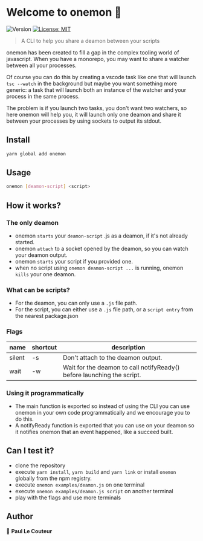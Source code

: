# Welcome to onemon 👋
![Version](https://img.shields.io/badge/version-1.2.2-red.svg?cacheSeconds=2592000)
[![License: MIT](https://img.shields.io/badge/License-MIT-yellow.svg)](#)

> A CLI to help you share a deamon between your scripts

onemon has been created to fill a gap in the complex tooling world of javascript. When you have a monorepo, you may want to share a watcher between all your processes.

 Of course you can do this by creating a vscode task like one that will launch `tsc --watch` in the background but maybe you want something more generic: a task that will launch both an instance of the watcher and your process in the same process.

The problem is if you launch two tasks, you don't want two watchers, so here onemon will help you, it will launch only one deamon and share it between your processes by using sockets to output its stdout.

## Install

```sh
yarn global add onemon
```

## Usage

```sh
onemon [deamon-script] <script>
```
## How it works?

### The only deamon

- onemon `starts` your `deamon-script` .js as a deamon, if it's not already started.
- onemon `attach` to a socket opened by the deamon, so you can watch your deamon output.
- onemon `starts` your script if you provided one.
- when no script using `onemon deamon-script ...` is running, onemon `kills` your one deamon.

### What can be scripts?

- For the deamon, you can only use a `.js` file path.
- For the script, you can either use a `.js` file path, or a `script entry` from the nearest package.json

### Flags

| name  | shortcut | description |
| ------------- | ------------- | ------------- |
| silent  | -s  | Don't attach to the deamon output. |
| wait  | -w  | Wait for the deamon to call notifyReady() before launching the script.  |

### Using it programmatically

- The main function is exported so instead of using the CLI you can use onemon in your own code programmatically and we encourage you to do this.
- A notifyReady function is exported that you can use on your deamon so it notifies onemon that an event happened, like a succeed built.

## Can I test it?
- clone the repository
- execute `yarn install`, `yarn build` and `yarn link` or install `onemon` globally from the npm registry.
- execute `onemon examples/deamon.js` on one terminal
- execute `onemon examples/deamon.js script` on another terminal
- play with the flags and use more terminals

## Author

👤 **Paul Le Couteur**
